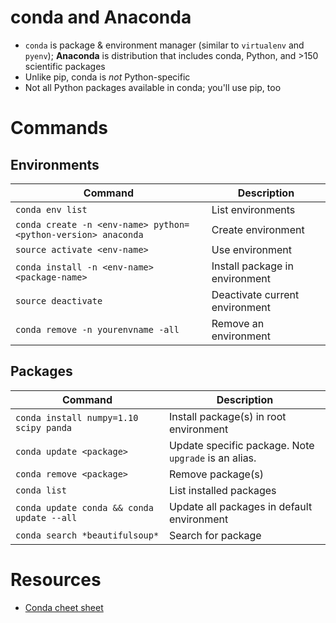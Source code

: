 # conda and Anaconda

* `conda` is package & environment manager (similar to `virtualenv` and `pyenv`); **Anaconda** is distribution that includes conda, Python, and >150 scientific packages
* Unlike pip, conda is *not* Python-specific
* Not all Python packages available in conda; you'll use pip, too

# Commands

## Environments
| Command | Description |
| ------- | ----------- |
| `conda env list` | List environments |
| `conda create -n <env-name> python=<python-version> anaconda` | Create environment |
| `source activate <env-name>` | Use environment |
| `conda install -n <env-name> <package-name>` | Install package in environment |
| `source deactivate` | Deactivate current environment |
| `conda remove -n yourenvname -all` | Remove an environment |

## Packages
| Command | Description |
| ------- | ----------- |
| `conda install numpy=1.10 scipy panda` | Install package(s) in root environment |
| `conda update <package>` | Update specific package. Note `upgrade` is an alias. |
| `conda remove <package>` | Remove package(s) |
| `conda list` | List installed packages |
| `conda update conda && conda update --all` | Update all packages in default environment |
| `conda search *beautifulsoup*` | Search for package |

# Resources
* [Conda cheet sheet](https://docs.conda.io/projects/conda/en/4.6.0/_downloads/52a95608c49671267e40c689e0bc00ca/conda-cheatsheet.pdf)
